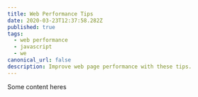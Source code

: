 ```yaml
---
title: Web Performance Tips
date: 2020-03-23T12:37:58.282Z
published: true
tags:
  - web performance
  - javascript
  - we
canonical_url: false
description: Improve web page performance with these tips.
---
```

Some content heres